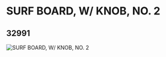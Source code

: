 # SURF BOARD, W/ KNOB, NO. 2
## 32991
![SURF BOARD, W/ KNOB, NO. 2](https://lc-www-live-s.legocdn.com/media/bricks/5/2/6188835.jpg)